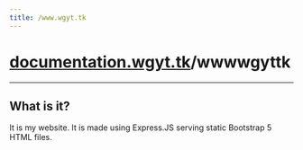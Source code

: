 ```yaml
---
title: /www.wgyt.tk
---
```

# [documentation.wgyt.tk](https://documentation.wgyt.tk)/wwwwgyttk
_________________
## What is it?
It is my website.
It is made using Express.JS serving static Bootstrap 5 HTML files.
